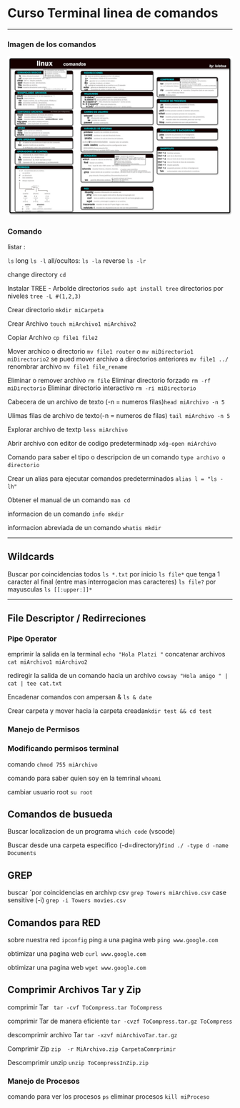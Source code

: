 
# Curso Terminal linea de comandos
***
### Imagen de los comandos
![Comandos](/src/plantilla%20Hoja%20comandos%20.jpg )
### Comando
listar :

`ls` long `ls -l` all/ocultos: `ls -la` reverse `ls -lr`

change directory `cd`

Instalar TREE - Arbolde directorios  `sudo apt install tree`
directorios por niveles `tree -L #(1,2,3)`

Crear directorio `mkdir miCarpeta`

Crear Archivo  `touch miArchivo1 miArchivo2`

Copiar Archivo `cp file1 file2`

Mover archico o directorio `mv file1 router` o `mv miDirectorio1 miDirectorio2`
se pued mover archivo a directorios anteriores `mv file1 ../` 
renombrar archivo `mv file1 file_rename`  


Eliminar o remover archivo  `rm file`
Eliminar directorio forzado `rm -rf miDirectorio`
Eliminar directorio interactivo `rm -ri miDirectorio`

Cabecera de un archivo de texto (-n = numeros filas)`head miArchivo -n 5`

Ulimas filas de archivo de texto(-n = numeros de filas) `tail miArchivo -n 5`

Explorar archivo de textp `less miArchivo`

Abrir archivo con editor de codigo predeterminadp `xdg-open miArchivo`

Comando para saber el tipo o descripcion de un comando `type archivo o directorio`

Crear un alias para ejecutar comandos predeterminados `alias l = "ls -lh"`

Obtener el manual de un comando `man cd`

informacion de un comando `info mkdir`

informacion abreviada de un comando `whatis mkdir`
***
## Wildcards
Buscar por coincidencias todos `ls *.txt` por inicio `ls file*` 
que tenga 1 caracter al final (entre mas interrogacion mas caracteres) `ls file?`
por mayusculas `ls [[:upper:]]*`

***
## File Descriptor / Redirreciones

### Pipe Operator
emprimir la salida en la terminal `echo "Hola Platzi "`
concatenar archivos `cat miArchivo1 miArchivo2`

rediregir la salida de un comando hacia un archivo 
`cowsay "Hola amigo " | cat | tee cat.txt` 

Encadenar comandos con ampersan & `ls & date`

Crear carpeta y mover hacia la carpeta creada`mkdir test && cd test`

### Manejo de Permisos 

### Modificando permisos terminal

comando `chmod 755 miArchivo`

comando para saber quien soy en la temrinal `whoami`

cambiar usuario root `su root`

## Comandos de busueda 

Buscar localizacion de un programa `which code` (vscode)

Buscar desde una carpeta especifico (-d=directory)`find ./ -type d -name Documents
`
## GREP
buscar ´por coincidencias en archivp csv `grep Towers miArchivo.csv`
case sensitive (-i) `grep -i Towers movies.csv`

## Comandos para RED

sobre nuestra red `ipconfig`
ping a una pagina web `ping www.google.com`

obtimizar una pagina web `curl www.google.com`

obtimizar una pagina web `wget www.google.com`

## Comprimir Archivos Tar y Zip
comprimir Tar ` tar -cvf ToCompress.tar ToCompress`

comprimir Tar de manera eficiente `tar -cvzf ToCompress.tar.gz ToCompress`

descomprimir archivo Tar `tar -xzvf miArchivoTar.tar.gz`

Comprimir Zip `zip  -r MiArchivo.zip CarpetaComrprimir`

Descomprimir unzip ` unzip ToCompressInZip.zip  `

### Manejo de Procesos

comando para ver los procesos `ps` eliminar procesos `kill miProceso`
